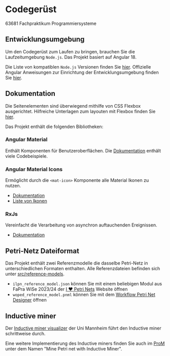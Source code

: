 # Codegerüst
63681 Fachpraktikum Programmiersysteme


## Entwicklungsumgebung

Um den Codegerüst zum Laufen zu bringen, brauchen Sie die Laufzeitumgebung `Node.js`. Das Projekt basiert auf Angular 18.

Die Liste von kompatiblen `Node.js` Versionen finden Sie [hier](https://angular.dev/reference/versions). Offizielle Angular Anweisungen zur Einrichtung der Entwicklungsumgebung finden Sie [hier](https://angular.dev/tools/cli/setup-local).


## Dokumentation

Die Seitenelementen sind überwiegend mithilfe von CSS Flexbox ausgerichtet. Hilfreiche Unterlagen zum layouten mit Flexbox finden Sie [hier](https://css-tricks.com/snippets/css/a-guide-to-flexbox/).

Das Projekt enthält die folgenden Bibliotheken:

### Angular Material

Enthält Komponenten für Benutzeroberflächen. Die [Dokumentation](https://material.angular.io/components/categories) enthält viele Codebeispiele.

### Angular Material Icons

Ermöglicht durch die `<mat-icon>` Komponente alle Material Ikonen zu nutzen.
* [Dokumentation](https://material.angular.io/components/icon/overview)
* [Liste von Ikonen](https://fonts.google.com/icons)

### RxJs

Vereinfacht die Verarbeitung von asynchron auftauchenden Ereignissen. 
* [Dokumentation](https://rxjs.dev/guide/overview) 


## Petri-Netz Dateiformat

Das Projekt enthält zwei Referenzmodelle die dasselbe Petri-Netz in unterschiedlichen Formaten enthalten. Alle Referenzdateien befinden sich unter [src/reference-models](./src/reference-models).
* `ilpn_reference_model.json` können Sie mit einem beliebigen Modul aus FaPra WiSe 2023/24 der [I ❤ Petri Nets](https://www.fernuni-hagen.de/ilovepetrinets/) Website öffnen
* `woped_reference_model.pnml` können Sie mit dem [Workflow Petri Net Designer](https://woped.dhbw-karlsruhe.de/?page_id=22) öffnen


## Inductive miner

Der [Inductive miner visualizer](https://im-viz.informatik.uni-mannheim.de/) der Uni Mannheim führt den Inductive miner schrittweise durch.

Eine weitere Implementierung des Inductive miners finden Sie auch im [ProM](https://promtools.org/) unter dem Namen "Mine Petri net with Inductive Miner".

